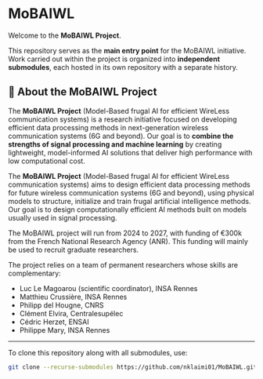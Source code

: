 # MoBAIWL

Welcome to the **MoBAIWL Project**.

This repository serves as the **main entry point** for the MoBAIWL initiative.  
Work carried out within the project is organized into **independent submodules**, each hosted in its own repository with a separate history.  

## 🚀 About the MoBAIWL Project

The **MoBAIWL Project** (Model-Based frugal AI for efficient WireLess communication systems) is a research initiative focused on developing efficient data processing methods in next-generation wireless communication systems (6G and beyond).
Our goal is to **combine the strengths of signal processing and machine learning** by creating lightweight, model-informed AI solutions that deliver high performance with low computational cost.

The **MoBAIWL Project** (Model-Based frugal AI for efficient WireLess communication systems) aims to design efficient data processing methods for future wireless communication systems (6G and beyond), using physical models to structure, initialize and train frugal artificial intelligence methods.
Our goal is to design computationally efficient AI methods built on models usually used in signal processing.

The MoBAIWL project will run from 2024 to 2027, with funding of €300k from the French National Research Agency (ANR). This funding will mainly be used to recruit graduate researchers.

The project relies on a team of permanent researchers whose skills are complementary:
- Luc Le Magoarou (scientific coordinator), INSA Rennes
- Matthieu Crussière, INSA Rennes
- Philipp del Hougne, CNRS
- Clément Elvira, Centralesupélec
- Cédric Herzet, ENSAI
- Philippe Mary, INSA Rennes

---
To clone this repository along with all submodules, use:
```bash
git clone --recurse-submodules https://github.com/nklaimi01/MoBAIWL.git
```
